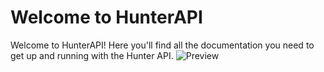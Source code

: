 # Welcome to HunterAPI
Welcome to HunterAPI! Here you'll find all the documentation you need to get up and running with the Hunter API.
![Preview](https://cdn.upload.systems/uploads/NGrZSxVu.png)